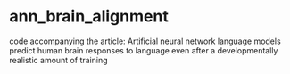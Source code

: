 # ann_brain_alignment
code accompanying the article: Artificial neural network language models predict human brain responses to language even after a developmentally realistic amount of training
